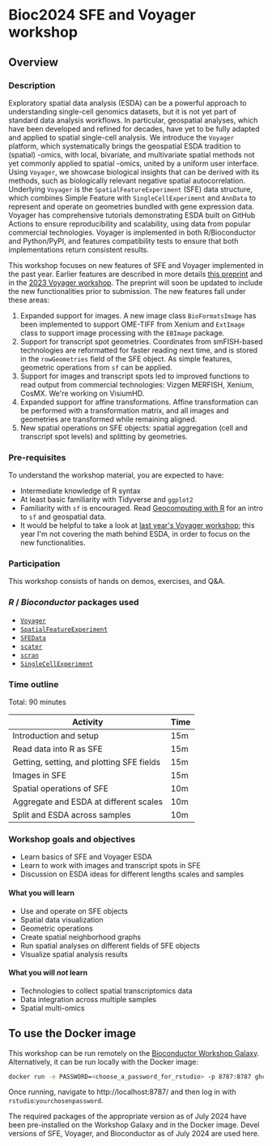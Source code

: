# Bioc2024 SFE and Voyager workshop 

## Overview

### Description

Exploratory spatial data analysis (ESDA) can be a powerful approach to understanding single-cell genomics datasets, but it is not yet part of standard data analysis workflows. In particular, geospatial analyses, which have been developed and refined for decades, have yet to be fully adapted and applied to spatial single-cell analysis. We introduce the `Voyager` platform, which systematically brings the geospatial ESDA tradition to (spatial) -omics, with local, bivariate, and multivariate spatial methods not yet commonly applied to spatial -omics, united by a uniform user interface. Using `Voyager`, we showcase biological insights that can be derived with its methods, such as biologically relevant negative spatial autocorrelation. Underlying `Voyager` is the `SpatialFeatureExperiment` (SFE) data structure, which combines Simple Feature with `SingleCellExperiment` and `AnnData` to represent and operate on geometries bundled with gene expression data. Voyager has comprehensive tutorials demonstrating ESDA built on GitHub Actions to ensure reproducibility and scalability, using data from popular commercial technologies. Voyager is implemented in both R/Bioconductor and Python/PyPI, and features compatibility tests to ensure that both implementations return consistent results. 

This workshop focuses on new features of SFE and Voyager implemented in the past year. Earlier features are described in more details [this preprint](https://www.biorxiv.org/content/10.1101/2023.07.20.549945v1?ct=) and in the [2023 Voyager workshop](https://lambdamoses.github.io/VoyagerWorkshop/). The preprint will soon be updated to include the new functionalities prior to submission. The new features fall under these areas:

1. Expanded support for images. A new image class `BioFormatsImage` has been implemented to support OME-TIFF from Xenium and `ExtImage` class to support image processing with the `EBImage` package.
2. Support for transcript spot geometries. Coordinates from smFISH-based technologies are reformatted for faster reading next time, and is stored in the `rowGeometries` field of the SFE object. As simple features, geometric operations from `sf` can be applied. 
3. Support for images and transcript spots led to improved functions to read output from commercial technologies: Vizgen MERFISH, Xenium, CosMX. We're working on VisiumHD.
4. Expanded support for affine transformations. Affine transformation can be performed with a transformation matrix, and all images and geometries are transformed while remaining aligned.
5. New spatial operations on SFE objects: spatial aggregation (cell and transcript spot levels) and splitting by geometries.

### Pre-requisites

To understand the workshop material, you are expected to have:

* Intermediate knowledge of R syntax
* At least basic familiarity with Tidyverse and `ggplot2`
* Familiarity with `sf` is encouraged. Read [Geocomputing with R](https://r.geocompx.org/) for an intro to `sf` and geospatial data.
* It would be helpful to take a look at [last year's Voyager workshop](https://lambdamoses.github.io/VoyagerWorkshop/); this year I'm not covering the math behind ESDA, in order to focus on the new functionalities.

### Participation

This workshop consists of hands on demos, exercises, and Q&A.

### _R_ / _Bioconductor_ packages used

* [`Voyager`](https://pachterlab.github.io/voyager/)
* [`SpatialFeatureExperiment`](https://pachterlab.github.io/SpatialFeatureExperiment/)
* [`SFEData`](https://bioconductor.org/packages/release/data/experiment/html/SFEData.html)
* [`scater`](https://bioconductor.org/packages/release/bioc/html/scater.html)
* [`scran`](https://bioconductor.org/packages/release/bioc/html/scran.html)
* [`SingleCellExperiment`](https://bioconductor.org/packages/release/bioc/html/SingleCellExperiment.html)

### Time outline

Total: 90 minutes

| Activity                                  | Time |
|-------------------------------------------|------|
| Introduction and setup                    | 15m  |
| Read data into R as SFE                   | 15m  |
| Getting, setting, and plotting SFE fields | 15m  |
| Images in SFE                             | 15m  |
| Spatial operations of SFE                 | 10m  |
| Aggregate and ESDA at different scales    | 10m  |
| Split and ESDA across samples             | 10m  |

### Workshop goals and objectives

* Learn basics of SFE and Voyager ESDA
* Learn to work with images and transcript spots in SFE
* Discussion on ESDA ideas for different lengths scales and samples

#### What you will learn
* Use and operate on SFE objects
* Spatial data visualization
* Geometric operations
* Create spatial neighborhood graphs
* Run spatial analyses on different fields of SFE objects
* Visualize spatial analysis results

#### What you will _not_ learn
* Technologies to collect spatial transcriptomics data
* Data integration across multiple samples
* Spatial multi-omics

## To use the Docker image

This workshop can be run remotely on the [Bioconductor Workshop Galaxy](https://workshop.bioconductor.org/). Alternatively, it can be run
locally with the Docker image:

```sh
docker run -e PASSWORD=<choose_a_password_for_rstudio> -p 8787:8787 ghcr.io/lambdamoses/sfeworkshop2024
```

Once running, navigate to http://localhost:8787/ and then log in with `rstudio`:`yourchosenpassword`. 

The required packages of the appropriate version as of July 2024 have been pre-installed on the Workshop Galaxy and in the Docker image. Devel versions of SFE, Voyager, and Bioconductor as of July 2024 are used here.
